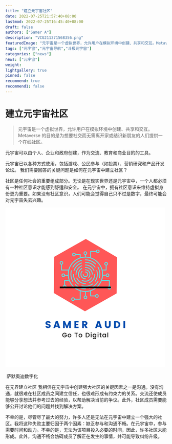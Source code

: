 ```yaml
---
title: "建立元宇宙社区"
date: 2022-07-25T21:57:40+08:00
lastmod: 2022-07-25T16:45:40+08:00
draft: false
authors: ["Samer A"]
description: "VCG211371568356.png"
featuredImage: "元宇宙是一个虚拟世界，允许用户在模拟环境中创建、共享和交互。Metaverse 的目的是为想要社交而无需离开家或结识新朋友的人们提供一个在线社区。"
tags: ["元宇宙","元宇宙导航","斗极元宇宙"]
categories: ["news"]
news: ["元宇宙"]
weight: 
lightgallery: true
pinned: false
recommend: true
recommend1: false
---
```


# 建立元宇宙社区

> 元宇宙是一个虚拟世界，允许用户在模拟环境中创建、共享和交互。Metaverse 的目的是为想要社交而无需离开家或结识新朋友的人们提供一个在线社区。

元宇宙可以由个人、企业和政府创建，作为交流、教育和商业目的的工具。

元宇宙已以各种方式使用，包括游戏、公民参与（如投票）、营销研究和产品开发论坛。
我们需要回答的关键问题是如何在元宇宙中建立社区？

社区是任何社会的重要组成部分。无论是在现实世界还是元宇宙中，一个人都必须有一种社区意识才能感到舒适和安全。
在元宇宙中，拥有社区意识来维持虚拟身份更为重要。如果没有社区意识，人们可能会觉得自己只不过是数字，最终可能会对元宇宙失去兴趣。

![1](1_hy1kdmIcWW7TZU6Tm5D25w.png)

​                                                                                     萨默奥迪数字化





在元界建立社区
我相信在元宇宙中创建强大社区的关键因素之一是沟通。没有沟通，就很难在社区成员之间建立信任，也很难形成有约束力的关系。交流还使成员能够分享想法并参考过去的经验，以帮助解决当前的争议。此外，社区成员需要能够公开讨论他们的问题并找到解决方案。

不幸的是，尽管尽了最大的努力，许多人还是无法在元宇宙中建立一个强大的社区。我将这种失败主要归因于两个因素：缺乏参与和沟通不畅。在元宇宙中，参与需要时间和动力。不幸的是，无法为该项目投入必要的时间，因此，许多社区未能形成。此外，沟通不畅会妨碍成员了解正在发生的事情，并可能导致纠纷升级。